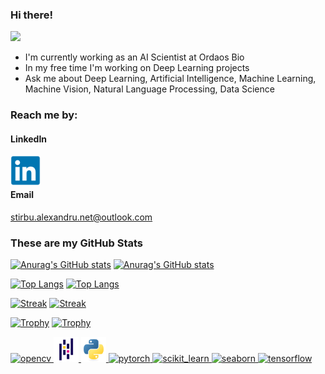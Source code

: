 ### Hi there!

![](https://komarev.com/ghpvc/?username=akrielz&color=green)

- I'm currently working as an AI Scientist at Ordaos Bio
- In my free time I'm working on Deep Learning projects
- Ask me about Deep Learning, Artificial Intelligence, Machine Learning, Machine Vision, Natural Language Processing, Data Science

### Reach me by:

#### LinkedIn

[<img align="left" alt="Alexandru Stirbu | LinkedIn" width="48px" src="https://github.com/devicons/devicon/blob/v2.15.1/icons/linkedin/linkedin-original.svg" />][linkedin]
<br/>
<br/>

#### Email

<text> &#x202e;moc.kooltuo@ten.urdnaxela.ubrits </text>

### These are my GitHub Stats
  
[![Anurag's GitHub stats](https://github-readme-stats.vercel.app/api?username=akrielz&count_private=true&theme=tokyonight&hide_border=true&show_icons=true&hide=prs,issues)](https://github.com/Akrielz#gh-dark-mode-only)
[![Anurag's GitHub stats](https://github-readme-stats.vercel.app/api?username=akrielz&count_private=true&hide_border=true&show_icons=true&hide=prs,issues)](https://github.com/Akrielz#gh-light-mode-only)

[![Top Langs](https://github-readme-stats.vercel.app/api/top-langs/?username=akrielz&langs_count=3&hide_border=true&theme=tokyonight)](https://github.com/Akrielz#gh-dark-mode-only)
[![Top Langs](https://github-readme-stats.vercel.app/api/top-langs/?username=akrielz&langs_count=3&hide_border=true)](https://github.com/Akrielz#gh-light-mode-only)

[![Streak](https://github-readme-streak-stats.herokuapp.com/?user=akrielz&hide_border=true&theme=tokyonight)](https://github.com/Akrielz#gh-dark-mode-only)
[![Streak](https://github-readme-streak-stats.herokuapp.com/?user=akrielz&hide_border=true)](https://github.com/Akrielz#gh-light-mode-only)

[![Trophy](https://github-profile-trophy.vercel.app/?username=akrielz&hide_border=true&theme=tokyonight&no-frame=true)](https://github.com/Akrielz#gh-dark-mode-only)
[![Trophy](https://github-profile-trophy.vercel.app/?username=akrielz&hide_border=true&no-frame=true)](https://github.com/Akrielz#gh-light-mode-only)

<p> 
<a href="https://opencv.org/" target="_blank" rel="noreferrer"> <img src="https://www.vectorlogo.zone/logos/opencv/opencv-icon.svg" alt="opencv" width="40" height="40"/> </a> <a href="https://pandas.pydata.org/" target="_blank" rel="noreferrer"> <img src="https://raw.githubusercontent.com/devicons/devicon/2ae2a900d2f041da66e950e4d48052658d850630/icons/pandas/pandas-original.svg" alt="pandas" width="40" height="40"/> </a> <a href="https://www.python.org" target="_blank" rel="noreferrer"> <img src="https://raw.githubusercontent.com/devicons/devicon/master/icons/python/python-original.svg" alt="python" width="40" height="40"/> </a> <a href="https://pytorch.org/" target="_blank" rel="noreferrer"> <img src="https://www.vectorlogo.zone/logos/pytorch/pytorch-icon.svg" alt="pytorch" width="40" height="40"/> </a> <a href="https://scikit-learn.org/" target="_blank" rel="noreferrer"> <img src="https://upload.wikimedia.org/wikipedia/commons/0/05/Scikit_learn_logo_small.svg" alt="scikit_learn" width="40" height="40"/> </a> <a href="https://seaborn.pydata.org/" target="_blank" rel="noreferrer"> <img src="https://seaborn.pydata.org/_images/logo-mark-lightbg.svg" alt="seaborn" width="40" height="40"/> </a> <a href="https://www.tensorflow.org" target="_blank" rel="noreferrer"> <img src="https://www.vectorlogo.zone/logos/tensorflow/tensorflow-icon.svg" alt="tensorflow" width="40" height="40"/> </a> 
</p>

[linkedin]: https://www.linkedin.com/in/akriel/
